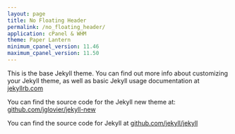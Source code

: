 ```yaml
---
layout: page
title: No Floating Header
permalink: /no_floating_header/
application: cPanel & WHM
theme: Paper Lantern
minimum_cpanel_version: 11.46
maximum_cpanel_version: 11.50
---
```


This is the base Jekyll theme. You can find out more info about customizing your Jekyll theme, as well as basic Jekyll usage documentation at [jekyllrb.com](http://jekyllrb.com/)

You can find the source code for the Jekyll new theme at: [github.com/jglovier/jekyll-new](https://github.com/jglovier/jekyll-new)

You can find the source code for Jekyll at [github.com/jekyll/jekyll](https://github.com/jekyll/jekyll)
